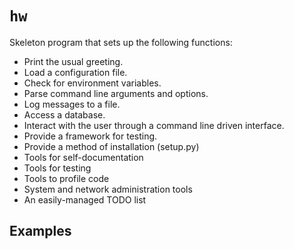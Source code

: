 # `hw`

Skeleton program that sets up the following functions:

* Print the usual greeting.
* Load a configuration file.
* Check for environment variables.
* Parse command line arguments and options.
* Log messages to a file.
* Access a database.
* Interact with the user through a command line driven interface.
* Provide a framework for testing.
* Provide a method of installation (setup.py)
* Tools for self-documentation
* Tools for testing
* Tools to profile code
* System and network administration tools
* An easily-managed TODO list

## Examples
